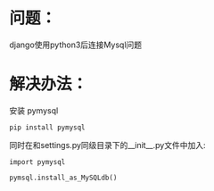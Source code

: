 # 问题：
django使用python3后连接Mysql问题

# 解决办法：
安装 pymysql
```
pip install pymysql
```
同时在和settings.py同级目录下的__init__.py文件中加入:
```
import pymysql

pymsql.install_as_MySQLdb()
```